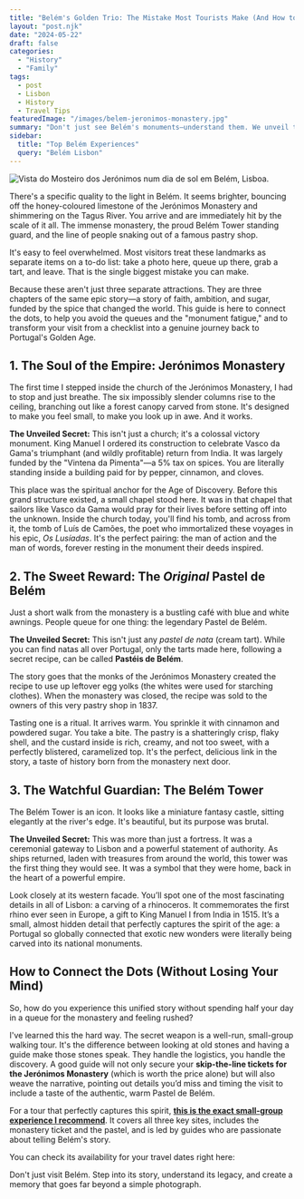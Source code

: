 ```yaml
---
title: "Belém's Golden Trio: The Mistake Most Tourists Make (And How to Experience It Right)"
layout: "post.njk"
date: "2024-05-22"
draft: false
categories:
  - "History"
  - "Family"
tags:
  - post
  - Lisbon
  - History
  - Travel Tips
featuredImage: "/images/belem-jeronimos-monastery.jpg"
summary: "Don't just see Belém's monuments—understand them. We unveil the secret story that connects the Jerónimos Monastery, the Belém Tower, and the original Pastel de Belém, turning a checklist visit into an unforgettable journey."
sidebar:
  title: "Top Belém Experiences"
  query: "Belém Lisbon"
---
```


![Vista do Mosteiro dos Jerónimos num dia de sol em Belém, Lisboa.](/images/belem-jeronimos-monastery.jpg)

There's a specific quality to the light in Belém. It seems brighter, bouncing off the honey-coloured limestone of the Jerónimos Monastery and shimmering on the Tagus River. You arrive and are immediately hit by the scale of it all. The immense monastery, the proud Belém Tower standing guard, and the line of people snaking out of a famous pastry shop.

It's easy to feel overwhelmed. Most visitors treat these landmarks as separate items on a to-do list: take a photo here, queue up there, grab a tart, and leave. That is the single biggest mistake you can make.
<div data-gyg-href="https://widget.getyourguide.com/default/availability.frame" data-gyg-tour-id="915072" data-gyg-locale-code="en-US" data-gyg-currency="EUR" data-gyg-widget="availability" data-gyg-variant="horizontal" data-gyg-partner-id="PMW7G72"></div>

Because these aren't just three separate attractions. They are three chapters of the same epic story—a story of faith, ambition, and sugar, funded by the spice that changed the world. This guide is here to connect the dots, to help you avoid the queues and the "monument fatigue," and to transform your visit from a checklist into a genuine journey back to Portugal's Golden Age.

## 1. The Soul of the Empire: Jerónimos Monastery

The first time I stepped inside the church of the Jerónimos Monastery, I had to stop and just breathe. The six impossibly slender columns rise to the ceiling, branching out like a forest canopy carved from stone. It's designed to make you feel small, to make you look up in awe. And it works.

**The Unveiled Secret:** This isn't just a church; it's a colossal victory monument. King Manuel I ordered its construction to celebrate Vasco da Gama's triumphant (and wildly profitable) return from India. It was largely funded by the "Vintena da Pimenta"—a 5% tax on spices. You are literally standing inside a building paid for by pepper, cinnamon, and cloves.

This place was the spiritual anchor for the Age of Discovery. Before this grand structure existed, a small chapel stood here. It was in that chapel that sailors like Vasco da Gama would pray for their lives before setting off into the unknown. Inside the church today, you'll find his tomb, and across from it, the tomb of Luís de Camões, the poet who immortalized these voyages in his epic, *Os Lusíadas*. It's the perfect pairing: the man of action and the man of words, forever resting in the monument their deeds inspired.

## 2. The Sweet Reward: The *Original* Pastel de Belém

Just a short walk from the monastery is a bustling café with blue and white awnings. People queue for one thing: the legendary Pastel de Belém.

**The Unveiled Secret:** This isn't just any *pastel de nata* (cream tart). While you can find natas all over Portugal, only the tarts made here, following a secret recipe, can be called **Pastéis de Belém**.

The story goes that the monks of the Jerónimos Monastery created the recipe to use up leftover egg yolks (the whites were used for starching clothes). When the monastery was closed, the recipe was sold to the owners of this very pastry shop in 1837.

Tasting one is a ritual. It arrives warm. You sprinkle it with cinnamon and powdered sugar. You take a bite. The pastry is a shatteringly crisp, flaky shell, and the custard inside is rich, creamy, and not too sweet, with a perfectly blistered, caramelized top. It's the perfect, delicious link in the story, a taste of history born from the monastery next door.

## 3. The Watchful Guardian: The Belém Tower

The Belém Tower is an icon. It looks like a miniature fantasy castle, sitting elegantly at the river's edge. It's beautiful, but its purpose was brutal.

**The Unveiled Secret:** This was more than just a fortress. It was a ceremonial gateway to Lisbon and a powerful statement of authority. As ships returned, laden with treasures from around the world, this tower was the first thing they would see. It was a symbol that they were home, back in the heart of a powerful empire.

Look closely at its western facade. You’ll spot one of the most fascinating details in all of Lisbon: a carving of a rhinoceros. It commemorates the first rhino ever seen in Europe, a gift to King Manuel I from India in 1515. It’s a small, almost hidden detail that perfectly captures the spirit of the age: a Portugal so globally connected that exotic new wonders were literally being carved into its national monuments.

## How to Connect the Dots (Without Losing Your Mind)

So, how do you experience this unified story without spending half your day in a queue for the monastery and feeling rushed?

I've learned this the hard way. The secret weapon is a well-run, small-group walking tour. It's the difference between looking at old stones and having a guide make those stones speak. They handle the logistics, you handle the discovery. A good guide will not only secure your **skip-the-line tickets for the Jerónimos Monastery** (which is worth the price alone) but will also weave the narrative, pointing out details you’d miss and timing the visit to include a taste of the authentic, warm Pastel de Belém.

For a tour that perfectly captures this spirit, **[this is the exact small-group experience I recommend](https://www.getyourguide.com/lisbon-l42/walking-tour-small-group-belem-jeronimos-monastery-tickets-t915072/?partner_id=PMW7G72¤cy=EUR&travel_agent=1&cmp=share_to_earn)**. It covers all three key sites, includes the monastery ticket and the pastel, and is led by guides who are passionate about telling Belém's story.

You can check its availability for your travel dates right here:
<div data-gyg-href="https://widget.getyourguide.com/default/availability.frame" data-gyg-tour-id="915072" data-gyg-locale-code="en-US" data-gyg-currency="EUR" data-gyg-widget="availability" data-gyg-variant="horizontal" data-gyg-partner-id="PMW7G72"></div>

Don't just visit Belém. Step into its story, understand its legacy, and create a memory that goes far beyond a simple photograph.
